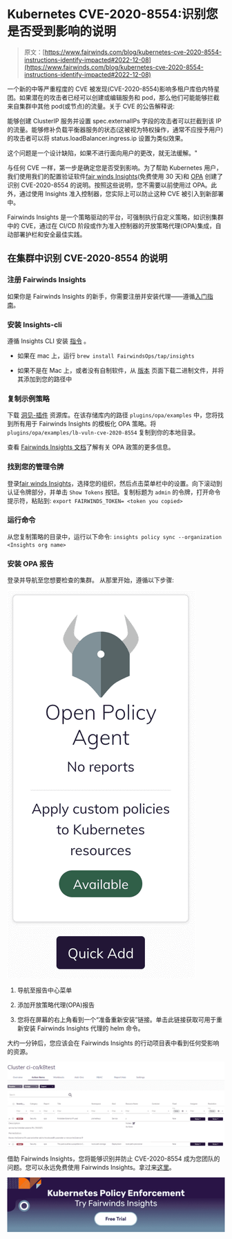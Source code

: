 # Kubernetes CVE-2020-8554:识别您是否受到影响的说明

> 原文：[https://www.fairwinds.com/blog/kubernetes-cve-2020-8554-instructions-identify-impacted#2022-12-08](https://www.fairwinds.com/blog/kubernetes-cve-2020-8554-instructions-identify-impacted#2022-12-08)

 一个新的中等严重程度的 CVE 被发现(CVE-2020-8554)影响多租户库伯内特星团。如果潜在的攻击者已经可以创建或编辑服务和 pod，那么他们可能能够拦截来自集群中其他 pod(或节点)的流量。关于 CVE 的公告解释说:

能够创建 ClusterIP 服务并设置 spec.externalIPs 字段的攻击者可以拦截到该 IP 的流量。能够修补负载平衡器服务的状态(这被视为特权操作，通常不应授予用户)的攻击者可以将 status.loadBalancer.ingress.ip 设置为类似效果。

这个问题是一个设计缺陷，如果不进行面向用户的更改，就无法缓解。"

与任何 CVE 一样，第一步是确定您是否受到影响。为了帮助 Kubernetes 用户，我们使用我们的配置验证软件[fair winds Insights](https://insights.fairwinds.com/auth/register/)(免费使用 30 天)和 [OPA](https://github.com/open-policy-agent/gatekeeper) 创建了识别 CVE-2020-8554 的说明。按照这些说明，您不需要以前使用过 OPA。此外，通过使用 Insights 准入控制器，您实际上可以防止这种 CVE 被引入到新部署中。

Fairwinds Insights 是一个策略驱动的平台，可强制执行自定义策略，如识别集群中的 CVE，通过在 CI/CD 阶段或作为准入控制器的开放策略代理(OPA)集成，自动部署护栏和安全最佳实践。

## 在集群中识别 CVE-2020-8554 的说明

### 注册 Fairwinds Insights

如果你是 Fairwinds Insights 的新手，你需要注册并安装代理——遵循[入门指南](/fairwinds-insights-get-started)。

### 安装 Insights-cli

遵循 Insights CLI 安装 [指令](https://github.com/FairwindsOps/insights-cli#installation) 。

*   如果在 mac 上，运行 `brew install FairwindsOps/tap/insights`

*   如果不是在 Mac 上，或者没有自制软件，从 [版本](https://github.com/FairwindsOps/insights-cli/releases) 页面下载二进制文件，并将其添加到您的路径中

### 复制示例策略

下载 [洞见-插件](https://github.com/FairwindsOps/insights-plugins) 资源库。在该存储库内的路径 `plugins/opa/examples` 中，您将找到所有用于 Fairwinds Insights 的模板化 OPA 策略。将 `plugins/opa/examples/lb-vuln-cve-2020-8554` 复制到你的本地目录。

查看 [Fairwinds Insights 文档](https://insights.docs.fairwinds.com/reports/opa/)了解有关 OPA 政策的更多信息。

### 找到您的管理令牌

登录[fair winds Insights](https://insights.fairwinds.com/)，选择您的组织，然后点击菜单栏中的设置。向下滚动到认证令牌部分，并单击 `Show Tokens` 按钮。复制标题为 `admin` 的令牌，打开命令提示符，粘贴到: `export FAIRWINDS_TOKEN= <token you copied>`

### 运行命令

从您复制策略的目录中，运行以下命令: `insights policy sync --organization <Insights org name>`

### 安装 OPA 报告

登录[](https://insights.fairwinds.com/)并导航至您想要检查的集群。 从那里开始，遵循以下步骤:

![screenshot of OPA No reports - Apply custom policies to Kubernetes resources - available](img/89d7fc34cb44f571ddedc4e5cf566226.png)

1.  导航至报告中心菜单
2.  添加开放策略代理(OPA)报告

3.  您将在屏幕的右上角看到一个“准备重新安装”链接。单击此链接获取可用于重新安装 Fairwinds Insights 代理的 helm 命令。

大约一分钟后，您应该会在 Fairwinds Insights 的行动项目表中看到任何受影响的资源。

![Screen shot of Fairwinds Insights Action Items](img/27cd2555aedc83338ce3d1171e64d7c5.png)

借助 Fairwinds Insights，您将能够识别并防止 CVE-2020-8554 成为您团队的问题。您可以永远免费使用 Fairwinds Insights。拿过来[这里](/coming-soon)。

[![Kubernetes Policy Enforcement Fairwinds Insights](img/3f878a33bc4aeb315050877041d679ae.png)](https://cta-redirect.hubspot.com/cta/redirect/2184645/d83db0e5-9dba-4c27-a19a-f0872a030500)